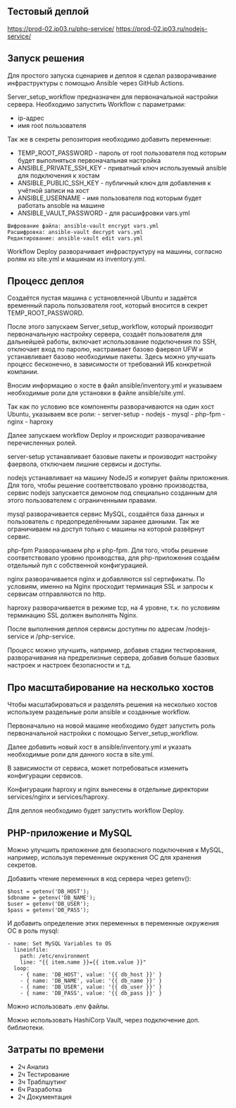 ## Тестовый деплой

https://prod-02.ip03.ru/php-service/
https://prod-02.ip03.ru/nodejs-service/


## Запуск решения

Для простого запуска сценариев и деплоя я сделал разворачивание инфраструктуры с помощью Ansible через GitHub Actions.

Server_setup_workflow предназначен для первоначальной настройки сервера.
Необходимо запустить Workflow с параметрами:
- ip-адрес
- имя root пользователя

Так же в секреты репозитория необходимо добавить переменные: 
- TEMP_ROOT_PASSWORD - пароль от root пользователя под которым будет выполняться первоначальная настройка
- ANSIBLE_PRIVATE_SSH_KEY - приватный ключ используемый ansible для подключения к хостам
- ANSIBLE_PUBLIC_SSH_KEY - публичный ключ для добавления к учётной записи на хост
- ANSIBLE_USERNAME - имя пользователя под которым будет работать ansoble на машине
- ANSIBLE_VAULT_PASSWORD - для расшифровки vars.yml

```
Шифрование файла: ansible-vault encrypt vars.yml
Расшифровка: ansible-vault decrypt vars.yml
Редактирование: ansible-vault edit vars.yml
```

Workflow Deploy разворачивает инфраструктуру на машины, согласно ролям из site.yml и машинам из inventory.yml.

## Процесс деплоя

Создаётся пустая машина с установленной Ubuntu и задаётся временный пароль пользователя root, который вносится в секрет TEMP_ROOT_PASSWORD.

После этого запускаем Server_setup_workflow, который производит первоначальную настройку сервера, создаёт пользователя для дальнейшей работы, включает использование подключения по SSH, отключает вход по паролю, настраивает базово фаервол UFW и устанавливает базово необходимые пакеты. Здесь можно улучшать процесс бесконечно, в зависимости от требований ИБ конкретной компании.

Вносим информацию о хосте в файл ansible/inventory.yml и указываем необходимые роли для установки в файле ansible/site.yml.

Так как по условию все компоненты разворачиваются на один хост Ubuntu, указываем все роли:
    - server-setup
    - nodejs
    - mysql
    - php-fpm
    - nginx
    - haproxy

Далее запускаем workflow Deploy и происходит разворачивание перечисленных ролей.

server-setup устанавливает базовые пакеты и производит настройку фаервола, отключаем лишние сервисы и доступы.

nodejs устанавливает на машину NodeJS и копирует файлы приложения. Для того, чтобы решение соответствовало уровню производства, сервис nodejs запускается демоном под специально созданным для этого пользователем с ограниченными правами.

mysql разворачивается сервис MySQL, создаётся база данных и пользователь с предопределёнными заранее данными. Так же ограничиваем на доступ только с машины на которой развёрнут сервис.

php-fpm Разворачиваем php и php-fpm. Для того, чтобы решение соответствовало уровню проиводства, для php-приложения создаём отдельный пул с собственной конфигурацией.

nginx разворачивается nginx и добавляются ssl сертификаты. По условиям, именно на Nginx просходит терминация SSL и запросы к сервисам отправляются по http.

haproxy разворачивается в режиме tcp, на 4 уровне, т.к. по условиям терминацию SSL должен выполнять Nginx.

После выполнения деплоя сервисы доступны по адресам /nodejs-service и /php-service.


Процесс можно улучшить, например, добавив стадии тестирования, разворачивания на предрелизные сервера, добавив больше базовых настроек и настроек безопасности и т.д.


## Про масштабирование на несколько хостов
Чтобы масштабироваться и разделять решения на несколько хостов используем раздельные роли ansible и созданные workflow.

Первоначально на новой машине необходимо будет запустить роль первоначальной настройки с помощью Server_setup_workflow.

Далее добавить новый хост в ansible/inventory.yml и указать необходимые роли для данного хоста в site.yml.

В зависимости от сервиса, может потребоваться изменить конфигурации сервисов.

Конфигурации haproxy и nginx вынесены в отдельные директории services/nginx и services/haproxy.

Для деплоя необходимо будет запустить workflow Deploy.



## PHP-приложение и MySQL

Можно улучшить приложение для безопасного подключения к MySQL, например, используя переменные окружения ОС для хранения секретов. 

Добавить чтение переменных в код сервера через getenv():

```
$host = getenv('DB_HOST');
$dbname = getenv('DB_NAME');
$user = getenv('DB_USER');
$pass = getenv('DB_PASS');
```

И добавить определение этих переменных в переменные окружения ОС в роль mysql:

```
- name: Set MySQL Variables to OS
  lineinfile:
    path: /etc/environment
    line: "{{ item.name }}={{ item.value }}"
  loop:
    - { name: 'DB_HOST', value: '{{ db_host }}' }
    - { name: 'DB_NAME', value: '{{ db_name }}' }
    - { name: 'DB_USER', value: '{{ db_user }}' }
    - { name: 'DB_PASS', value: '{{ db_pass }}' }
```

Можно использовать .env файлы.

Можно использовать HashiCorp Vault, через подключение доп. библиотеки.


## Затраты по времени

- 2ч Анализ
- 2ч Тестирование
- 3ч Траблшутинг
- 6ч Разработка
- 2ч Документация